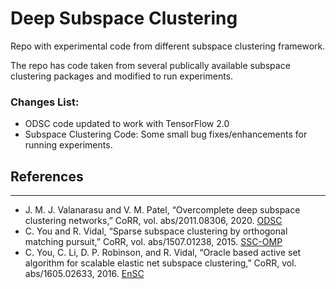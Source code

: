 # Deep Subspace Clustering
Repo with experimental code from different subspace clustering framework.

The repo has code taken from several publically available subspace clustering packages and modified to run experiments.

### Changes List:
* ODSC code updated to work with TensorFlow 2.0
* Subspace Clustering Code: Some small bug fixes/enhancements for running experiments.

## References
---
- J. M. J. Valanarasu and V. M. Patel, “Overcomplete deep subspace clustering networks,” CoRR, vol. abs/2011.08306, 2020. [ODSC](https://github.com/jeya-maria-jose/Overcomplete-Deep-Subspace-Clustering.git)
- C. You and R. Vidal, “Sparse subspace clustering by orthogonal matching pursuit,” CoRR, vol. abs/1507.01238, 2015. [SSC-OMP](https://github.com/ChongYou/subspace-clustering.git)
- C. You, C. Li, D. P. Robinson, and R. Vidal, “Oracle based active set algorithm for scalable elastic net subspace clustering,” CoRR, vol. abs/1605.02633, 2016. [EnSC](https://github.com/ChongYou/subspace-clustering.git)
